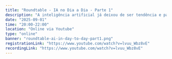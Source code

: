 ```yaml
---
title: "Roundtable - IA no Dia a Dia - Parte 1"
description: "A inteligência artificial já deixou de ser tendência e passou a ser realidade no cotidiano de desenvolvedores ao redor do mundo. Mas como ela pode, de fato, impactar o fluxo de trabalho diário, acelerar a entrega de soluções e melhorar a qualidade do código?"
date: "2025-09-01"
time: "20:00-22:00"
location: "Online via Youtube"
type: "online"
banner: "roundtable-ai-in-day-to-day-part1.png"
registrationLink: "https://www.youtube.com/watch?v=lvuu_Wbz8vE"
recordingLink: "https://www.youtube.com/watch?v=lvuu_Wbz8vE"
---
```

